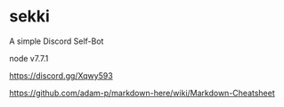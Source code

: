 # sekki

A simple Discord Self-Bot

node v7.7.1

https://discord.gg/Xqwy593

https://github.com/adam-p/markdown-here/wiki/Markdown-Cheatsheet